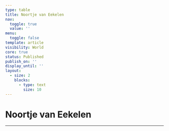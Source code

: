 ```yaml
---
type: table
title: Noortje van Eekelen
nav:
  toggle: true
  value: ''
menu:
  toggle: false
template: article
visibility: World
core: true
status: Published
publish_on: ''
display_until: ''
layout:
  - size: 2
    blocks:
      - type: text
        size: 10
---
```


# Noortje van Eekelen

---

